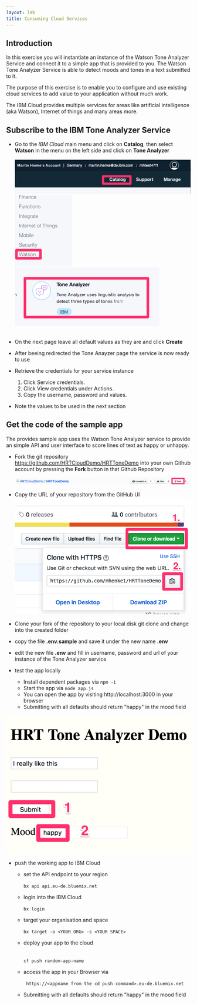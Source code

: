 ```yaml
---
layout: lab
title: Consuming Cloud Services
---
```


## Introduction

In this exercise you will instantiate an instance of the Watson Tone Analyzer Service and connect it to a simple app that is provided to you.
The Watson Tone Analyzer Service is able to detect moods and tones in a text submitted to it.

The purpose of this exercise is to enable you to configure and use existing cloud services to add value to your application without much work.

The IBM Cloud provides multiple services for areas like artificial intelligence (aka Watson), Internet of things and many areas more.

## Subscribe to the IBM Tone Analyzer Service

- Go to the _IBM Cloud_ main menu
and click on **Catalog**, then select **Watson** in the menu on the left side and click on **Tone Analyzer**
<br><br>![catalog](lab4_catalog.png?raw=true)![watson](lab4_watson.png?raw=true)![tone](lab4_tone_tile.png?raw=true)<br><br>

- On the next page leave all default values as they are and click **Create**

- After beeing redirected the Tone Anayzer page the service is now ready to use

- Retrieve the credentials for your service instance

    1. Click Service credentials.
    2. Click View credentials under Actions.
    3. Copy the username, password and values.

- Note the values to be used in the next section

## Get the code of the sample app

The provides sample app uses the Watson Tone Analyzer service to provide an simple API and user interface to score lines of text as happy or unhappy.  

- Fork the git repository https://github.com/HRTCloudDemo/HRTToneDemo into your own Github account by pressing the **Fork** button in that Github Repository

  ![fork](lab4_fork.png?raw=true)

- Copy the URL of your repository from the GitHub UI
![clone](lab4_clone.png?raw=true)


- Clone your fork of the repository to your local disk
git clone <url from the last step> and change into the created folder

- copy the file **.env.sample** and save it under the new name **.env**

- edit the new file **.env** and fill in username, password and url of your instance of the Tone Analyzer service

- test the app locally
  - Install dependent packages via ```npm -i```
  - Start the app via ```node app.js```
  - You can open the app by visiting http://localhost:3000 in your browser
  - Submitting with all defaults should return "happy" in the mood field

![toneapp](lab4_toneapp.png?raw=true)

- push the working app to IBM Cloud
  - set the API endpoint to your region

    ```bx api api.eu-de.bluemix.net```
  - login into the IBM Cloud

    ```bx login```

  - target your organisation and space

    ```bx target -o <YOUR ORG> -s <YOUR SPACE>```

  - deploy your app to the cloud

    <code>
    cf push <span class="app_name">random-app-name</span>
    </code>

  - access the app in your Browser via

    ``` https://<appname from the cd push command>.eu-de.bluemix.net```

  - Submitting with all defaults should return "happy" in the mood field


<script type="text/javascript" src="{{ site.baseurl }}/js/random-app-name.js"></script>
<script type="text/javascript">
  var app_name = random_app_name();
  var spans = document.getElementsByClassName("app_name");
  for (i = 0; i < spans.length; i++) {
      var span = spans[i];
      span.parentNode.replaceChild(document.createTextNode(app_name), span);
  }
</script>
